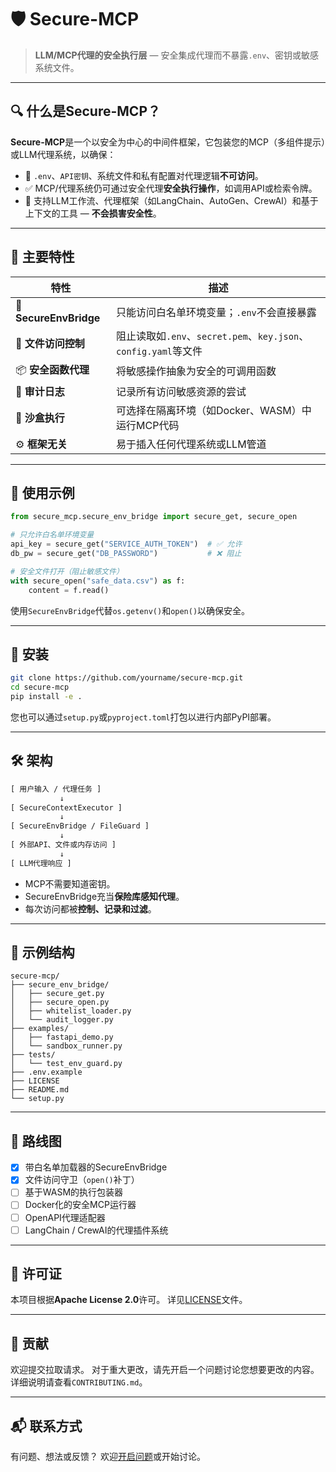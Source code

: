 # 🛡️ Secure-MCP

> **LLM/MCP代理的安全执行层** — 安全集成代理而不暴露`.env`、密钥或敏感系统文件。

---

## 🔍 什么是Secure-MCP？

**Secure-MCP**是一个以安全为中心的中间件框架，它包装您的MCP（多组件提示）或LLM代理系统，以确保：

- 🚫 `.env`、`API密钥`、系统文件和私有配置对代理逻辑**不可访问**。
- ✅ MCP/代理系统仍可通过安全代理**安全执行操作**，如调用API或检索令牌。
- 🧠 支持LLM工作流、代理框架（如LangChain、AutoGen、CrewAI）和基于上下文的工具 — **不会损害安全性**。

---

## 🧱 主要特性

| 特性                          | 描述                                                                    |
|------------------------------|-------------------------------------------------------------------------|
| 🔐 **SecureEnvBridge**        | 只能访问白名单环境变量；`.env`不会直接暴露                                   |
| 📂 **文件访问控制**            | 阻止读取如`.env`、`secret.pem`、`key.json`、`config.yaml`等文件           |
| 📦 **安全函数代理**            | 将敏感操作抽象为安全的可调用函数                                            |
| 📜 **审计日志**               | 记录所有访问敏感资源的尝试                                                 |
| 🧪 **沙盒执行**               | 可选择在隔离环境（如Docker、WASM）中运行MCP代码                             |
| ⚙️ **框架无关**               | 易于插入任何代理系统或LLM管道                                              |

---

## 🧰 使用示例

```python
from secure_mcp.secure_env_bridge import secure_get, secure_open

# 只允许白名单环境变量
api_key = secure_get("SERVICE_AUTH_TOKEN")  # ✅ 允许
db_pw = secure_get("DB_PASSWORD")           # ❌ 阻止

# 安全文件打开（阻止敏感文件）
with secure_open("safe_data.csv") as f:
    content = f.read()
```

使用`SecureEnvBridge`代替`os.getenv()`和`open()`以确保安全。

---

## 🔧 安装

```bash
git clone https://github.com/yourname/secure-mcp.git
cd secure-mcp
pip install -e .
```

您也可以通过`setup.py`或`pyproject.toml`打包以进行内部PyPI部署。

---

## 🛠️ 架构

```txt
[ 用户输入 / 代理任务 ]
           ↓
[ SecureContextExecutor ]
           ↓
[ SecureEnvBridge / FileGuard ]
           ↓
[ 外部API、文件或内存访问 ]
           ↓
[ LLM代理响应 ]
```

* MCP不需要知道密钥。
* SecureEnvBridge充当**保险库感知代理**。
* 每次访问都被**控制、记录和过滤**。

---

## 📄 示例结构

```
secure-mcp/
├── secure_env_bridge/
│   ├── secure_get.py
│   ├── secure_open.py
│   ├── whitelist_loader.py
│   └── audit_logger.py
├── examples/
│   ├── fastapi_demo.py
│   └── sandbox_runner.py
├── tests/
│   └── test_env_guard.py
├── .env.example
├── LICENSE
├── README.md
└── setup.py
```

---

## 🚧 路线图

* [x] 带白名单加载器的SecureEnvBridge
* [x] 文件访问守卫（`open()`补丁）
* [ ] 基于WASM的执行包装器
* [ ] Docker化的安全MCP运行器
* [ ] OpenAPI代理适配器
* [ ] LangChain / CrewAI的代理插件系统

---

## 🔐 许可证

本项目根据**Apache License 2.0**许可。
详见[LICENSE](./LICENSE)文件。

---

## 🤝 贡献

欢迎提交拉取请求。
对于重大更改，请先开启一个问题讨论您想要更改的内容。
详细说明请查看`CONTRIBUTING.md`。

---

## 📬 联系方式

有问题、想法或反馈？
欢迎[开启问题](https://github.com/yourname/secure-mcp/issues)或开始讨论。